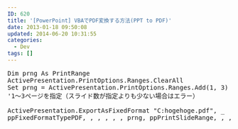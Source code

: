 ```yaml
---
ID: 620
title: '[PowerPoint] VBAでPDF変換する方法(PPT to PDF)'
date: 2013-01-18 09:50:08
updated: 2014-06-20 10:31:55
categories:
  - Dev
tags: []
---
```


<pre class="linenums">Dim prng As PrintRange
ActivePresentation.PrintOptions.Ranges.ClearAll
Set prng = ActivePresentation.PrintOptions.Ranges.Add(1, 3)
'1～3ページを指定（スライド数が指定よりも少ない場合はエラー）

ActivePresentation.ExportAsFixedFormat "C:hogehoge.pdf", _
ppFixedFormatTypePDF, , , , , , prng, ppPrintSlideRange, , , , , , False</pre>

